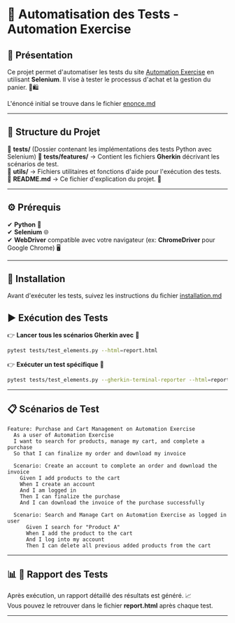 # 🚀 Automatisation des Tests - Automation Exercise

## 📌 Présentation

Ce projet permet d'automatiser les tests du site [Automation Exercise](http://automationexercise.com) en utilisant **Selenium**. Il vise à tester le processus d'achat et la gestion du panier. 🛒🛍️

L'énoncé initial se trouve dans le fichier [enonce.md](./enonce.md)

---

## 📂 Structure du Projet

📁 **tests/**  (Dossier contenant les implémentations des tests Python avec Selenium)
📁 **tests/features/** → Contient les fichiers **Gherkin** décrivant les scénarios de test.  
📁 **utils/** → Fichiers utilitaires et fonctions d'aide pour l'exécution des tests.  
📄 **README.md** → Ce fichier d'explication du projet. 📖

---

## ⚙️ Prérequis

✔ **Python** 🐍  
✔ **Selenium** 🌐  
✔ **WebDriver** compatible avec votre navigateur (ex: **ChromeDriver** pour Google Chrome) 🖥️

---

## 🔧 Installation

Avant d'exécuter les tests, suivez les instructions du fichier [installation.md](./installation.md)

## ▶️ Exécution des Tests

👉 **Lancer tous les scénarios Gherkin avec** 🎯
```bash
pytest tests/test_elements.py --html=report.html
```

👉 **Exécuter un test spécifique** 🎯
```bash
pytest tests/test_elements.py --gherkin-terminal-reporter --html=report.html -k "Test_The_Radio_Button"
```

---

## 📋 Scénarios de Test

```Gherkin
Feature: Purchase and Cart Management on Automation Exercise 
  As a user of Automation Exercise
  I want to search for products, manage my cart, and complete a purchase
  So that I can finalize my order and download my invoice

  Scenario: Create an account to complete an order and download the invoice 
    Given I add products to the cart 
    When I create an account 
    And I am logged in
    Then I can finalize the purchase
    And I can download the invoice of the purchase successfully  
    
  Scenario: Search and Manage Cart on Automation Exercise as logged in user
	  Given I search for "Product A" 
	  When I add the product to the cart 
	  And I log into my account 
	  Then I can delete all previous added products from the cart
```

---

## 📊 📑 Rapport des Tests

Après exécution, un rapport détaillé des résultats est généré. 📈  
Vous pouvez le retrouver dans le fichier **report.html** après chaque test.

---